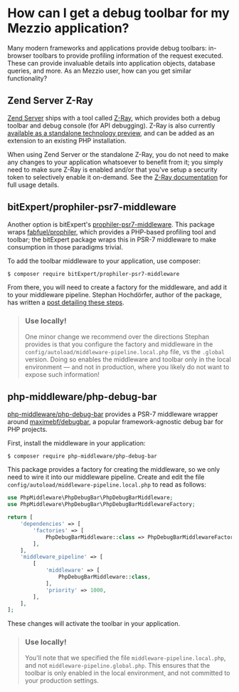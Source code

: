 # How can I get a debug toolbar for my Mezzio application?

Many modern frameworks and applications provide debug toolbars: in-browser
toolbars to provide profiling information of the request executed. These can
provide invaluable details into application objects, database queries, and more.
As an Mezzio user, how can you get similar functionality?

## Zend Server Z-Ray

[Zend Server](https://www.zend.com/en/products/laminas_server) ships with a tool
called [Z-Ray](https://www.zend.com/en/products/server/z-ray), which provides
both a debug toolbar and debug console (for API debugging). Z-Ray is also
currently [available as a standalone technology
preview](https://www.zend.com/en/products/z-ray/z-ray-preview), and can be added
as an extension to an existing PHP installation.

When using Zend Server or the standalone Z-Ray, you do not need to make any
changes to your application whatsoever to benefit from it; you simply need to
make sure Z-Ray is enabled and/or that you've setup a security token to
selectively enable it on-demand. See the
[Z-Ray documentation](http://files.zend.com/help/Laminas-Server/content/z-ray_concept.htm)
for full usage details.

## bitExpert/prophiler-psr7-middleware

Another option is bitExpert's [prophiler-psr7-middleware](https://github.com/bitExpert/prophiler-psr7-middleware).
This package wraps [fabfuel/prophiler](https://github.com/fabfuel/prophiler),
which provides a PHP-based profiling tool and toolbar; the bitExpert package
wraps this in PSR-7 middleware to make consumption in those paradigms trivial.

To add the toolbar middleware to your application, use composer:

```bash
$ composer require bitExpert/prophiler-psr7-middleware
```

From there, you will need to create a factory for the middleware, and add it to
your middleware pipeline. Stephan Hochdörfer, author of the package, has written
a [post detailing these steps](https://blog.bitexpert.de/blog/using-prophiler-with-mezzio/).

> ### Use locally!
>
> One minor change we recommend over the directions Stephan provides is that you
> configure the factory and middleware in the
> `config/autoload/middleware-pipeline.local.php` file, vs the `.global` version.
> Doing so enables the middleware and toolbar only in the local environment
> &mdash; and not in production, where you likely do not want to expose such
> information!

## php-middleware/php-debug-bar

[php-middleware/php-debug-bar](https://github.com/php-middleware/phpdebugbar)
provides a PSR-7 middleware wrapper around [maximebf/debugbar](https://github.com/maximebf/debugbar),
a popular framework-agnostic debug bar for PHP projects.

First, install the middleware in your application:

```bash
$ composer require php-middleware/php-debug-bar
```

This package provides a factory for creating the middleware, so we only need to
wire it into our middleware pipeline.  Create and edit the file
`config/autoload/middleware-pipeline.local.php` to read as follows:

```php
use PhpMiddleware\PhpDebugBar\PhpDebugBarMiddleware;
use PhpMiddleware\PhpDebugBar\PhpDebugBarMiddlewareFactory;

return [
    'dependencies' => [
        'factories' => [
            PhpDebugBarMiddleware::class => PhpDebugBarMiddlewareFactory::class,
        ],
    ],
    'middleware_pipeline' => [
        [
            'middleware' => [
                PhpDebugBarMiddleware::class,
            ],
            'priority' => 1000,
        ],
    ],
];
```

These changes will activate the toolbar in your application.

> ### Use locally!
>
> You'll note that we specified the file `middleware-pipeline.local.php`, and
> not `middleware-pipeline.global.php`. This ensures that the toolbar is only
> enabled in the local environment, and not committed to your production
> settings.
